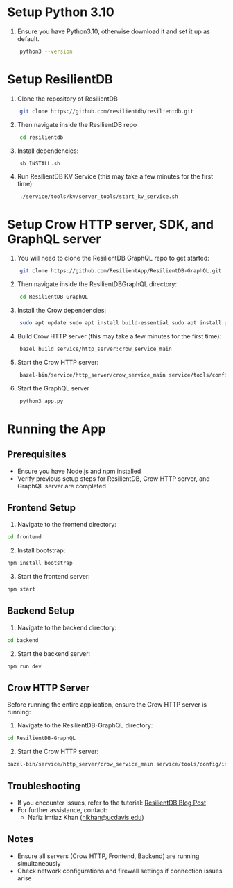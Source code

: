 # Setup Python 3.10

1. Ensure you have Python3.10, otherwise download it and set it up as default.

```bash
    python3 --version
```

# Setup ResilientDB

1. Clone the repository of ResilientDB

```bash
    git clone https://github.com/resilientdb/resilientdb.git
```

2. Then navigate inside the ResilientDB repo

```bash
    cd resilientdb
```

3. Install dependencies:
```
    sh INSTALL.sh
```

4. Run ResilientDB KV Service (this may take a few minutes for the first time): 

```bash
    ./service/tools/kv/server_tools/start_kv_service.sh
```

# Setup Crow HTTP server, SDK, and GraphQL server

1. You will need to clone the ResilientDB GraphQL repo to get started: 

```bash
    git clone https://github.com/ResilientApp/ResilientDB-GraphQL.git

```

2. Then navigate inside the ResilientDBGraphQL directory: 

```bash
    cd ResilientDB-GraphQL
```

3. Install the Crow dependencies: 

```bash
    sudo apt update sudo apt install build-essential sudo apt install python3.10-dev sudo apt install apt-transport-https curl gnupg
```

4. Build Crow HTTP server (this may take a few minutes for the first time): 

```bash
    bazel build service/http_server:crow_service_main
```

5. Start the Crow HTTP server: 

```bash
    bazel-bin/service/http_server/crow_service_main service/tools/config/interface/client.config service/http_server/server_config.config
```

6. Start the GraphQL server

```bash
    python3 app.py
```

# Running the App

## Prerequisites
- Ensure you have Node.js and npm installed
- Verify previous setup steps for ResilientDB, Crow HTTP server, and GraphQL server are completed

## Frontend Setup
1. Navigate to the frontend directory:
```bash
cd frontend
```

2. Install bootstrap:
```bash
npm install bootstrap
```

3. Start the frontend server:
```bash
npm start
```

## Backend Setup
1. Navigate to the backend directory:
```bash
cd backend
```

2. Start the backend server:
```bash
npm run dev
```

## Crow HTTP Server
Before running the entire application, ensure the Crow HTTP server is running:

1. Navigate to the ResilientDB-GraphQL directory:
```bash
cd ResilientDB-GraphQL
```

2. Start the Crow HTTP server:
```bash
bazel-bin/service/http_server/crow_service_main service/tools/config/interface/client.config service/http_server/server_config.config
```

## Troubleshooting
- If you encounter issues, refer to the tutorial: [ResilientDB Blog Post](https://blog.resilientdb.com/2023/09/21/ResVault.html)
- For further assistance, contact:
  - Nafiz Imtiaz Khan (nikhan@ucdavis.edu)

## Notes
- Ensure all servers (Crow HTTP, Frontend, Backend) are running simultaneously
- Check network configurations and firewall settings if connection issues arise
